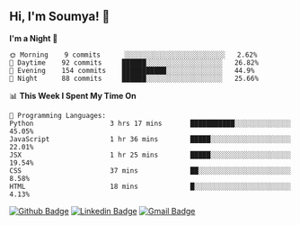## Hi, I'm Soumya! 👋

<!--START_SECTION:waka-->
**I'm a Night 🦉** 

```text
🌞 Morning    9 commits      ░░░░░░░░░░░░░░░░░░░░░░░░░   2.62% 
🌆 Daytime    92 commits     ██████░░░░░░░░░░░░░░░░░░░   26.82% 
🌃 Evening    154 commits    ███████████░░░░░░░░░░░░░░   44.9% 
🌙 Night      88 commits     ██████░░░░░░░░░░░░░░░░░░░   25.66%

```


📊 **This Week I Spent My Time On** 

```text
💬 Programming Languages: 
Python                   3 hrs 17 mins       ███████████░░░░░░░░░░░░░░   45.05% 
JavaScript               1 hr 36 mins        █████░░░░░░░░░░░░░░░░░░░░   22.01% 
JSX                      1 hr 25 mins        █████░░░░░░░░░░░░░░░░░░░░   19.54% 
CSS                      37 mins             ██░░░░░░░░░░░░░░░░░░░░░░░   8.58% 
HTML                     18 mins             █░░░░░░░░░░░░░░░░░░░░░░░░   4.13%

```


<!--END_SECTION:waka-->

[![Github Badge](https://img.shields.io/badge/-rubyruins-grey?style=for-the-badge&logo=github&logoColor=white&link=https://github.com/rubyruins/)](https://www.github.com/rubyruins/) 
[![Linkedin Badge](https://img.shields.io/badge/-Soumya%20Parekh-0072b1?style=for-the-badge&logo=Linkedin&logoColor=white&link=https://www.linkedin.com/in/Soumya-Parekh/)](https://www.linkedin.com/in/Soumya-Parekh/) 
[![Gmail Badge](https://img.shields.io/badge/-soumya.parekh@somaiya.edu-c14438?style=for-the-badge&logo=Gmail&logoColor=white&link=mailto:soumya.parekh@somaiya.edu)](mailto:soumya.parekh@somaiya.edu) 
